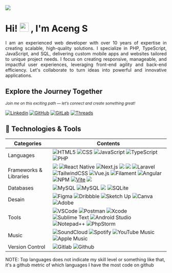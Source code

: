<!-- Name Pack -->
<p>
<a href="https://readme-typing-svg.herokuapp.com?font=comfortaa&color=016EEA&size=24&width=500&lines=Indonesia+Software+Engineer;Open-Source+Developer;Nice+to+meet+you...">
  <img src="https://readme-typing-svg.herokuapp.com?font=comfortaa&color=016EEA&size=24&width=500&lines=Indonesia+Software+Engineering;Open+Source+Developer;Web+Developer+Get+Front+End+Dev;Technical+Support+Engineering;Implementator" />
</a><br>
<!-- End -->

<!-- Profile -->
<h1> Hi! <img src="https://media.giphy.com/media/hvRJCLFzcasrR4ia7z/giphy.gif" width="28"> , I'm Aceng S</h1>
<!-- End -->

<p align="justify">
I am an experienced web developer with over 10 years of expertise in creating scalable, high-quality solutions. I specialize in PHP, TypeScript, JavaScript, and SQL, delivering custom mobile apps and websites tailored to unique project needs. I focus on creating responsive, manageable, and impactful user experiences, leveraging front-end agility and back-end efficiency. Let's collaborate to turn ideas into powerful and innovative applications.
</p>

## Explore the Journey Together
<sub>*Join me on this exciting path — let’s connect and create something great!*</sub>

[![Linkedin](https://custom-icon-badges.demolab.com/badge/LinkedIn-0A66C2?logo=linkedin-white&logoColor=fff)][linkedin]
[![GitHub](https://img.shields.io/badge/GitHub-%23121011.svg?logo=github&logoColor=white)][github]
[![GitLab](https://img.shields.io/badge/GitLab-FC6D26?logo=gitlab&logoColor=fff)][gitlab]
[![Threads](https://img.shields.io/badge/Threads-000000?logo=Threads&logoColor=white)][threads]


[linkedin]: #
[github]: https://github.com/acengDMG
[gitlab]: https://git.diginetmedia.co.id/aceng
[threads]: #

## 🔧 Technologies & Tools
| Categories  | Contents |
| --------- | ------------------------------------------------------------------------------------------------------------------------ |
| Languages |![HTML5](https://img.shields.io/badge/html5%20-%23E34F26.svg?&style=for-the-badge&logo=html5&logoColor=white) ![CSS](https://img.shields.io/badge/CSS-239120?&style=for-the-badge&logo=css3&logoColor=white) ![JavaScript](https://img.shields.io/badge/JavaScript-F7DF1E?style=for-the-badge&logo=javascript&logoColor=black)   ![TypeScript](https://img.shields.io/badge/TypeScript-007ACC?style=for-the-badge&logo=typescript&logoColor=white) ![PHP](https://img.shields.io/badge/php-%23777BB4.svg?style=for-the-badge&logo=php&logoColor=white)| 
| Frameworks & Libraries |  ![](https://img.shields.io/badge/React-%2320232a.svg?style=for-the-badge&logo=react&&logoColor=%2361DAFB) ![React Native](https://img.shields.io/badge/React_Native-%2320232a.svg?style=for-the-badge&logo=react&logoColor=%2361DAFB) ![Next.js](https://img.shields.io/badge/Next.js-black?style=for-the-badge&logo=next.js&logoColor=white) ![](https://img.shields.io/badge/Express%20js-000000?style=for-the-badge&logo=express&logoColor=white) ![](https://img.shields.io/badge/firebase-ffca28?style=for-the-badge&logo=firebase&logoColor=black) ![Laravel](https://img.shields.io/badge/laravel-%23FF2D20.svg?style=for-the-badge&logo=laravel&logoColor=white) ![TailwindCSS](https://img.shields.io/badge/tailwindcss-%2338B2AC.svg?style=for-the-badge&logo=tailwind-css&logoColor=white) ![Vue.js](https://img.shields.io/badge/vuejs-%2335495e.svg?style=for-the-badge&logo=vuedotjs&logoColor=%234FC08D) ![Filament](https://img.shields.io/badge/Filament-FFAA00?style=for-the-badge&logoColor=%23000000) ![Angular](https://img.shields.io/badge/angular-%23DD0031.svg?style=for-the-badge&logo=angular&logoColor=white) ![NPM](https://img.shields.io/badge/NPM-%23000000.svg?style=for-the-badge&logo=npm&logoColor=white) [![Vite](https://img.shields.io/badge/Vite-646CFF?style=for-the-badge&logo=vite&logoColor=fff)](#) ![](https://img.shields.io/badge/Node%20js-339933?style=for-the-badge&logo=nodedotjs&logoColor=white)|
| Databases | ![MySQL](https://img.shields.io/badge/MySQL-005C84?style=for-the-badge&logo=mysql&logoColor=white) ![MySQL](https://img.shields.io/badge/PostgreSQL-316192?style=for-the-badge&logo=postgresql&logoColor=white) ![](https://img.shields.io/badge/MongoDB-4EA94B?style=for-the-badge&logo=mongodb&logoColor=white) ![SQLite](https://img.shields.io/badge/SQLite-%2307405e.svg?style=for-the-badge&logo=sqlite&logoColor=white)  |
| Desain | ![Figma](https://img.shields.io/badge/figma-%23F24E1E.svg?style=for-the-badge&logo=figma&logoColor=white) ![Dribbble](https://img.shields.io/badge/Dribbble-EA4C89?style=for-the-badge&logo=dribbble&logoColor=white) ![Sketch Up](https://img.shields.io/badge/SketchUp-005F9E?style=for-the-badge&logo=sketchup&logoColor=white) ![Canva](https://img.shields.io/badge/Canva-%2300C4CC.svg?style=for-the-badge&logo=Canva&logoColor=white) 	![Adobe](https://img.shields.io/badge/adobe-%23FF0000.svg?style=for-the-badge&logo=adobe&logoColor=white)
| Tools |   ![VSCode](https://img.shields.io/badge/VSCode-0078D4?style=for-the-badge&logo=visual%20studio%20code&logoColor=white)  ![Postman](https://img.shields.io/badge/Postman-FF6C37?style=for-the-badge&logo=postman&logoColor=white) ![Xcode](https://img.shields.io/badge/Xcode-007ACC?style=for-the-badge&logo=Xcode&logoColor=white) ![Sublime Text](https://img.shields.io/badge/sublime_text-%23575757.svg?style=for-the-badge&logo=sublime-text&logoColor=important) ![Android Studio](https://img.shields.io/badge/android%20studio-346ac1?style=for-the-badge&logo=android%20studio&logoColor=white) ![Notepad++](https://img.shields.io/badge/Notepad++-90E59A.svg?style=for-the-badge&logo=notepad%2b%2b&logoColor=black) 	![PhpStorm](https://img.shields.io/badge/phpstorm-143?style=for-the-badge&logo=phpstorm&logoColor=black&color=black&labelColor=darkorchid) |
| Music | ![SoundCloud](https://img.shields.io/badge/soundcloud-FF5500?style=for-the-badge&logo=soundcloud&logoColor=white) ![Spotify](https://img.shields.io/badge/Spotify-1ED760?style=for-the-badge&logo=spotify&logoColor=white) 	![YouTube Music](https://img.shields.io/badge/YouTube_Music-FF0000?style=for-the-badge&logo=youtube-music&logoColor=white) ![Apple Music](https://img.shields.io/badge/Apple_Music-9933CC?style=for-the-badge&logo=apple-music&logoColor=white)
| Version Control | ![Gitlab](https://img.shields.io/badge/GitLab-330F63?style=for-the-badge&logo=gitlab&logoColor=white) ![Github](https://img.shields.io/badge/GitHub-100000?style=for-the-badge&logo=github&logoColor=white) | 



NOTE: Top languages does not indicate my skill level or something like that, it's a github metric of which languages I have the most code on github

